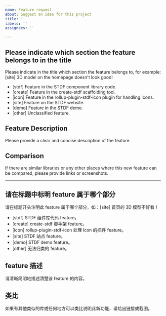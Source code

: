 ```yaml
---
name: Feature request
about: Suggest an idea for this project
title: ''
labels: ''
assignees: ''

---
```


## Please indicate which section the feature belongs to in the title

Please indicate in the title which section the feature belongs to, for example: [site] 3D model on the homepage doesn't look good!
- [stdf] Feature in the STDF component library code.
- [create] Feature in the create-stdf scaffolding tool.
- [icon] Feature in the rollup-plugin-stdf-icon plugin for handling icons.
- [site] Feature on the STDF website.
- [demo] Feature in the STDF demo.
- [other] Unclassified feature.

## Feature Description

Please provide a clear and concise description of the feature.

## Comparison

If there are similar libraries or any other places where this new feature can be compared, please provide links or screenshots.

---

## 请在标题中标明 feature  属于哪个部分

请在标题开头注明此 feature 属于哪个部分，如：[site] 首页的 3D 模型不好看！
- [stdf] STDF 组件库代码 feature。
- [create] create-stdf 脚手架 feature。
- [icon] rollup-plugin-stdf-icon 处理 Icon 的插件 feature。
- [site] STDF 站点 feature。
- [demo] STDF demo feature。
- [other] 无法归类的 feature。

## feature 描述

请清晰简明地描述清楚该 feature 的内容。

## 类比

如果有其他类似的库或任何地方可以类比说明此新功能，请给出链接或截图。